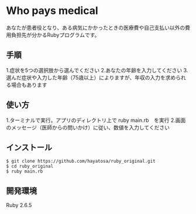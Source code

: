 # Who pays medical
あなたが患者役となり、ある病気にかかったときの医療費や自己支払い以外の費用負担先が分かるRubyプログラムです。

## 手順
1.症状を5つの選択肢から選んでください
2.あなたの年齢を入力してください
3.選んだ症状や入力した年齢（75歳以上）によりますが、年収の入力を求められる場合もあります

## 使い方
1.ターミナルで実行。アプリのディレクトリ上で ruby main.rb　を実行
2.画面のメッセージ（医師からの問いかけ）に従い、数値を入力してください

## インストール

```
$ git clone https://github.com/hayatosa/ruby_original.git
$ cd ruby_original
$ ruby main.rb
```

## 開発環境
Ruby 2.6.5
